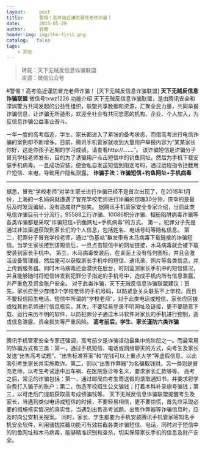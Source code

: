 ```yaml
---
layout:     post
title:      警惕！高考临近谨防冒充老师诈骗！
date:       2015-05-29
author:     转载
header-img: img/the-first.png
catalog:   false
tags:
    - 其他
---
```


<blockquote><p>转载：天下无贼反信息诈骗联盟<br>
来源：微信公众号</p></blockquote>

#警惕！高考临近谨防冒充老师诈骗！
[天下无贼反信息诈骗联盟]
**天下无贼反信息诈骗联盟**
微信号txwz1226
功能介绍
天下无贼反信息诈骗联盟，是由腾讯安全和深圳警方共同发起的公益性组织，联盟共享数据和资源，汇聚全民力量，共同举报诈骗信息，让诈骗无所遁形，欢迎全社会有共同志愿的机构、企业、个人加入，为反信息诈骗公益事业奋斗。

一年一度的高考临近，学生、家长都进入了紧张的备考状态，而借高考进行电信诈骗的案例却不断增多。日前，腾讯手机管家就收到大量用户举报内容为“某某家长你好，这是你孩子近期的学习成绩，请查看http://.......”。
该诈骗短信是诈骗分子冒充学校老师发布，目的为了诱骗用户点击短信中的钓鱼网址，然后为手机下载安装手机病毒。一旦成功安装，便会私自发送短信到指定号码，通过远程指令拦截用户短信、来电，导致用户隐私泄露。
**诈骗手法：诈骗短信+钓鱼网址+手机病毒**
****
据悉，冒充“学校老师”对学生家长进行诈骗已经不是首次出现了，在2015年1月份，上海的一名妈妈就遭遇了冒充学校老师进行诈骗的惊魂30分钟，庆幸的是最后及时发现骗局，没有造成财产损失。
据腾讯手机管家安全专家介绍，当前此类电信诈骗目前十分流行，95588工行诈骗、10086积分诈骗、相册陷阱病毒诈骗等各类诈骗都是采取“诈骗短信+钓鱼网址+手机病毒”的方式。
第一，犯罪分子先是通过非法渠道获取到家长们的个人信息，包括姓名、电话号码等隐私信息。
第二，犯罪分子冒充学校老师，通过“伪基站”群发带有木马病毒下载链接的诈骗短信。当学生家长接到该短信后，一旦点击短信中的网址链接，木马病毒就会被下载安装到家长手机中。
第三，木马病毒安装后，在桌面上没有任何图标，并且会激活设备管理器，然后便可以获取家长手机中的短信、通讯录、照片等各类信息，并上传到服务器。同时木马病毒还会潜伏在后台，时刻监测家长手机中的短信情况，并且能够随时将短信转发到犯罪分子指定的手机号中，造成手机内所有信息泄露，并严重危及资金账户安全。
对于此类诈骗，天下无贼反信息诈骗联盟建议：首先，家长应至少存储3个学校老师的手机号码，以防紧急关头联系不上学校。而且不要轻信陌生电话、短信中所谓的“学校老师”，对于此类电话或短信，家长应回拨或找其他老师进行信息核实。其次，不要轻易登录不明网址及链接，更不要随意下载、运行来历不明的软件，以防犯罪分子通过木马软件对家长的手机进行控制，造成信息泄露、资金损失等严重风险。
**高考前后，学生、家长谨防六类诈骗**
****
腾讯手机管家安全专家还强调，高考前夕是诈骗活动最集中的阶段之一。而最常用的诈骗方式有三类：第一，通过手机短信、电话或网络聊天的方式，向考生及家长发送“出售高考试题”、“出售标准答案”和“花钱可以上重点大学”等虚假信息，以此吸引考生家长并实施欺诈。第二，则以“出售作弊器”为名骗取钱财。另一类则是冒充老师，以考生考试途中出车祸、在医院急诊等名义，要求家长汇款等等。
高考之后，常见的诈骗包括：第一，通过邮局向考生寄送假的录取通知书，并要求将学杂费打入骗子的账户；第二，伪造军校招生公文骗钱；打着本科补录旗号骗钱；第三，以可走后门提前获取高考成绩骗钱等。
天下无贼反信息诈骗联盟提醒考生及家长，当遇到类似电话或短信的时候，不要轻易相信，更不要惊慌，首先应采取必要的措施核实情况的真实性，当遇到出售高考试题、出售作弊器等诈骗信息时，应及时向公安机关报案。
同时，家长、学生都要为手机安装腾讯手机管家等知名手机安全软件，利用骚扰拦截功能可有效拦截各类诈骗短信、电话，同时对于短信中的钓鱼网址和木马病毒，能够精准识别和查杀，切实保障家长手机的信息及财产安全。
